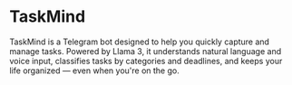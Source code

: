# TaskMind
TaskMind is a Telegram bot designed to help you quickly capture and manage tasks. Powered by Llama 3, it understands natural language and voice input, classifies tasks by categories and deadlines, and keeps your life organized — even when you're on the go.
